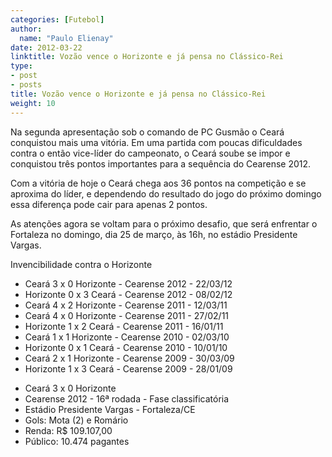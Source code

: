 ```yaml
---
categories: [Futebol]
author:
  name: "Paulo Elienay"
date: 2012-03-22
linktitle: Vozão vence o Horizonte e já pensa no Clássico-Rei
type:
- post
- posts
title: Vozão vence o Horizonte e já pensa no Clássico-Rei
weight: 10
---
```

Na segunda apresentação sob o comando de PC Gusmão o Ceará conquistou mais uma vitória. Em uma partida com poucas dificuldades contra o então vice-líder do campeonato, o Ceará soube se impor e conquistou três pontos importantes para a sequência do Cearense 2012.

Com a vitória de hoje o Ceará chega aos 36 pontos na competição e se aproxima do líder, e dependendo do resultado do jogo do próximo domingo essa diferença pode cair para apenas 2 pontos.

As atenções agora se voltam para o próximo desafio, que será enfrentar o Fortaleza no domingo, dia 25 de março, às 16h, no estádio Presidente Vargas.

Invencibilidade contra o Horizonte
* Ceará 3 x 0 Horizonte - Cearense 2012 - 22/03/12
* Horizonte 0 x 3 Ceará - Cearense 2012 - 08/02/12
* Ceará 4 x 2 Horizonte - Cearense 2011 - 12/03/11 
* Ceará 4 x 0 Horizonte - Cearense 2011 - 27/02/11 
* Horizonte 1 x 2 Ceará - Cearense 2011 - 16/01/11
* Ceará 1 x 1 Horizonte - Cearense 2010 - 02/03/10
* Horizonte 0 x 1 Ceará - Cearense 2010 - 10/01/10
* Ceará 2 x 1 Horizonte - Cearense 2009 - 30/03/09 
* Horizonte 1 x 3 Ceará - Cearense 2009 - 28/01/09

- Ceará 3 x 0 Horizonte
- Cearense 2012 - 16ª rodada - Fase classificatória
- Estádio Presidente Vargas - Fortaleza/CE
- Gols: Mota (2) e Romário
- Renda: R$ 109.107,00
- Público: 10.474 pagantes
